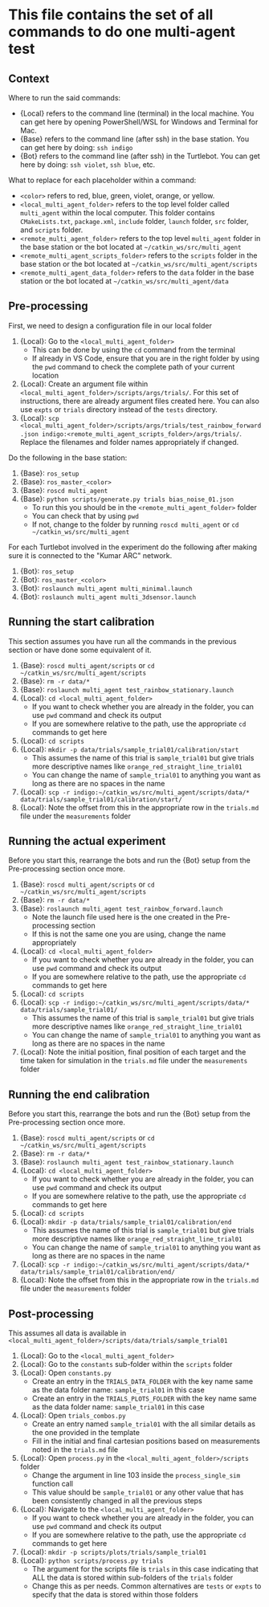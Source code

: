 This file contains the set of all commands to do one multi-agent test
=====================================================================

Context
-------

Where to run the said commands:

- {Local} refers to the command line (terminal) in the local machine. You can get here by opening PowerShell/WSL for Windows and Terminal for Mac.
- {Base} refers to the command line (after ssh) in the base station. You can get here by doing: `ssh indigo`
- {Bot} refers to the command line (after ssh) in the Turtlebot. You can get here by doing: `ssh violet`, `ssh blue`, etc.

What to replace for each placeholder within a command:

- `<color>` refers to red, blue, green, violet, orange, or yellow.
- `<local_multi_agent_folder>` refers to the top level folder called `multi_agent` within the local computer. This folder contains `CMakeLists.txt`, `package.xml`, `include` folder, `launch` folder, `src` folder, and `scripts` folder.
- `<remote_multi_agent_folder>` refers to the top level `multi_agent` folder in the base station or the bot located at `~/catkin_ws/src/multi_agent`
- `<remote_multi_agent_scripts_folder>` refers to the `scripts` folder in the base station or the bot located at `~/catkin_ws/src/multi_agent/scripts`
- `<remote_multi_agent_data_folder>` refers to the `data` folder in the base station or the bot located at `~/catkin_ws/src/multi_agent/data`

Pre-processing
--------------

First, we need to design a configuration file in our local folder

1. {Local}: Go to the `<local_multi_agent_folder>`
	- This can be done by using the `cd` command from the terminal
	- If already in VS Code, ensure that you are in the right folder by using the `pwd` command to check the complete path of your current location
2. {Local}: Create an argument file within `<local_multi_agent_folder>/scripts/args/trials/`. For this set of instructions, there are already argument files created here. You can also use `expts` or `trials` directory instead of the `tests` directory.
3. {Local}: `scp <local_multi_agent_folder>/scripts/args/trials/test_rainbow_forward.json indigo:<remote_multi_agent_scripts_folder>/args/trials/`. Replace the filenames and folder names appropriately if changed.

Do the following in the base station:

1. {Base}: `ros_setup`
2. {Base}: `ros_master_<color>`
3. {Base}: `roscd multi_agent`
4. {Base}: `python scripts/generate.py trials bias_noise_01.json`
	- To run this you should be in the `<remote_multi_agent_folder>` folder
	- You can check that by using `pwd`
	- If not, change to the folder by running `roscd multi_agent` or `cd ~/catkin_ws/src/multi_agent`

For each Turtlebot involved in the experiment do the following after making sure it is connected to the "Kumar ARC" network.

1. {Bot}: `ros_setup`
2. {Bot}: `ros_master_<color>`
3. {Bot}: `roslaunch multi_agent multi_minimal.launch`
4. {Bot}: `roslaunch multi_agent multi_3dsensor.launch`

Running the start calibration
-----------------------------

This section assumes you have run all the commands in the previous section or have done some equivalent of it.

1. {Base}: `roscd multi_agent/scripts` or `cd ~/catkin_ws/src/multi_agent/scripts`
2. {Base}: `rm -r data/*`
3. {Base}: `roslaunch multi_agent test_rainbow_stationary.launch`
4. {Local}: `cd <local_multi_agent_folder>`
	- If you want to check whether you are already in the folder, you can use `pwd` command and check its output
	- If you are somewhere relative to the path, use the appropriate `cd` commands to get here
5. {Local}: `cd scripts`
6. {Local}: `mkdir -p data/trials/sample_trial01/calibration/start`
	- This assumes the name of this trial is `sample_trial01` but give trials more descriptive names like `orange_red_straight_line_trial01`
	- You can change the name of `sample_trial01` to anything you want as long as there are no spaces in the name
7. {Local}: `scp -r indigo:~/catkin_ws/src/multi_agent/scripts/data/* data/trials/sample_trial01/calibration/start/`
8. {Local}: Note the offset from this in the appropriate row in the `trials.md` file under the `measurements` folder

Running the actual experiment
-----------------------------

Before you start this, rearrange the bots and run the {Bot} setup from the Pre-processing section once more.

1. {Base}: `roscd multi_agent/scripts` or `cd ~/catkin_ws/src/multi_agent/scripts`
2. {Base}: `rm -r data/*`
3. {Base}: `roslaunch multi_agent test_rainbow_forward.launch`
	- Note the launch file used here is the one created in the Pre-processing section
	- If this is not the same one you are using, change the name appropriately
4. {Local}: `cd <local_multi_agent_folder>`
	- If you want to check whether you are already in the folder, you can use `pwd` command and check its output
	- If you are somewhere relative to the path, use the appropriate `cd` commands to get here
5. {Local}: `cd scripts`
6. {Local}: `scp -r indigo:~/catkin_ws/src/multi_agent/scripts/data/* data/trials/sample_trial01/`
	- This assumes the name of this trial is `sample_trial01` but give trials more descriptive names like `orange_red_straight_line_trial01`
	- You can change the name of `sample_trial01` to anything you want as long as there are no spaces in the name
7. {Local}: Note the initial position, final position of each target and the time taken for simulation in the `trials.md` file under the `measurements` folder

Running the end calibration
---------------------------

Before you start this, rearrange the bots and run the {Bot} setup from the Pre-processing section once more.

1. {Base}: `roscd multi_agent/scripts` or `cd ~/catkin_ws/src/multi_agent/scripts`
2. {Base}: `rm -r data/*`
3. {Base}: `roslaunch multi_agent test_rainbow_stationary.launch`
4. {Local}: `cd <local_multi_agent_folder>`
	- If you want to check whether you are already in the folder, you can use `pwd` command and check its output
	- If you are somewhere relative to the path, use the appropriate `cd` commands to get here
5. {Local}: `cd scripts`
6. {Local}: `mkdir -p data/trials/sample_trial01/calibration/end`
	- This assumes the name of this trial is `sample_trial01` but give trials more descriptive names like `orange_red_straight_line_trial01`
	- You can change the name of `sample_trial01` to anything you want as long as there are no spaces in the name
7. {Local}: `scp -r indigo:~/catkin_ws/src/multi_agent/scripts/data/* data/trials/sample_trial01/calibration/end/`
8. {Local}: Note the offset from this in the appropriate row in the `trials.md` file under the `measurements` folder

Post-processing
---------------

This assumes all data is available in `<local_multi_agent_folder>/scripts/data/trials/sample_trial01`

1. {Local}: Go to the `<local_multi_agent_folder>`
2. {Local}: Go to the `constants` sub-folder within the `scripts` folder
3. {Local}: Open `constants.py`
	- Create an entry in the `TRIALS_DATA_FOLDER` with the key name same as the data folder name: `sample_trial01` in this case
	- Create an entry in the `TRIALS_PLOTS_FOLDER` with the key name same as the data folder name: `sample_trial01` in this case
4. {Local}: Open `trials_combos.py`
	- Create an entry named `sample_trial01` with the all similar details as the one provided in the template
	- Fill in the initial and final cartesian positions based on measurements noted in the `trials.md` file
5. {Local}: Open `process.py` in the `<local_multi_agent_folder>/scripts` folder
	- Change the argument in line 103 inside the `process_single_sim` function call
	- This value should be `sample_trial01` or any other value that has been consistently changed in all the previous steps
6. {Local}: Navigate to the `<local_multi_agent_folder>`
	- If you want to check whether you are already in the folder, you can use `pwd` command and check its output
	- If you are somewhere relative to the path, use the appropriate `cd` commands to get here
7. {Local}: `mkdir -p scripts/plots/trials/sample_trial01`
8. {Local}: `python scripts/process.py trials`
	- The argument for the scripts file is `trials` in this case indicating that ALL the data is stored within sub-folders of the `trials` folder
	- Change this as per needs. Common alternatives are `tests` or `expts` to specify that the data is stored within those folders
